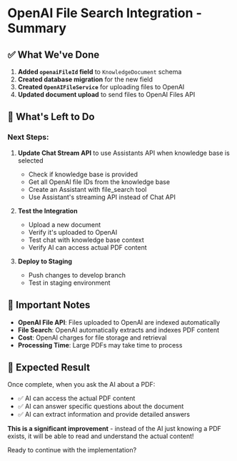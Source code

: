 # OpenAI File Search Integration - Summary

## ✅ **What We've Done**

1. **Added `openaiFileId` field** to `KnowledgeDocument` schema
2. **Created database migration** for the new field
3. **Created `OpenAIFileService`** for uploading files to OpenAI
4. **Updated document upload** to send files to OpenAI Files API

## 🚧 **What's Left to Do**

### **Next Steps:**

1. **Update Chat Stream API** to use Assistants API when knowledge base is selected
   - Check if knowledge base is provided
   - Get all OpenAI file IDs from the knowledge base
   - Create an Assistant with file_search tool
   - Use Assistant's streaming API instead of Chat API

2. **Test the Integration**
   - Upload a new document
   - Verify it's uploaded to OpenAI
   - Test chat with knowledge base context
   - Verify AI can access actual PDF content

3. **Deploy to Staging**
   - Push changes to develop branch
   - Test in staging environment

## 📝 **Important Notes**

- **OpenAI File API**: Files uploaded to OpenAI are indexed automatically
- **File Search**: OpenAI automatically extracts and indexes PDF content
- **Cost**: OpenAI charges for file storage and retrieval
- **Processing Time**: Large PDFs may take time to process

## 🎯 **Expected Result**

Once complete, when you ask the AI about a PDF:
- ✅ AI can access the actual PDF content
- ✅ AI can answer specific questions about the document
- ✅ AI can extract information and provide detailed answers

**This is a significant improvement** - instead of the AI just knowing a PDF exists, it will be able to read and understand the actual content!

Ready to continue with the implementation?
